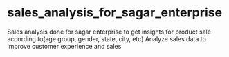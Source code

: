 # sales_analysis_for_sagar_enterprise
Sales analysis done for sagar enterprise to get insights for product sale according to(age group, gender, state, city, etc)
Analyze sales data to improve customer experience and sales
